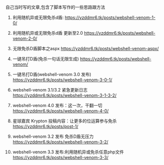 自己当时写的文章,包含了脚本写作的一些思路跟方法

1. 利用随机异或无限免杀d盾:
https://yzddmr6.tk/posts/webshell-venom-1-0/

2. 利用随机异或无限免杀d盾 更新至2.0
https://yzddmr6.tk/posts/webshell-venom-2-0/

3. 无限免杀D盾脚本之aspx
https://yzddmr6.tk/posts/webshell-venom-aspx/

4. 一键吊打D盾(免杀一句话无限生成)
https://yzddmr6.tk/posts/webshell-venom/

5. 一键吊打D盾(webshell-venom 3.0 发布)
https://yzddmr6.tk/posts/webshell-venom-3-0-1/

6. webshell-venom 3.1/3.2 紧急更新日志
https://yzddmr6.tk/posts/webshell-venom-3-1-3-2/

7. webshell-venom 4.0 发布：这一次，干翻一切
https://yzddmr6.tk/posts/webshell-venom-4-0/

8. 星球嘉宾 Krypton 投稿内容：让更多的位运算参与免杀
https://yzddmr6.tk/posts/post-1/

9. webshell-venom 3.2 发布 免杀D盾无压力
https://yzddmr6.tk/posts/webshell-venom-3-2/

10. webshell-venom 3.3 发布:利用随机异或免杀任意php文件
https://yzddmr6.tk/posts/webshell-venom-3-3/
